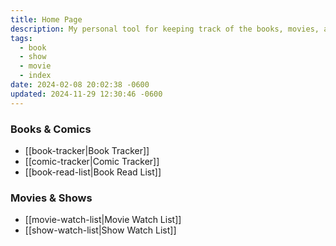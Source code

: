 ```yaml
---
title: Home Page
description: My personal tool for keeping track of the books, movies, and shows I’m currently enjoying.
tags:
  - book
  - show
  - movie
  - index
date: 2024-02-08 20:02:38 -0600
updated: 2024-11-29 12:30:46 -0600
---
```


### Books & Comics

* [[book-tracker|Book Tracker]]
* [[comic-tracker|Comic Tracker]]
* [[book-read-list|Book Read List]]

### Movies & Shows

* [[movie-watch-list|Movie Watch List]]
* [[show-watch-list|Show Watch List]]
